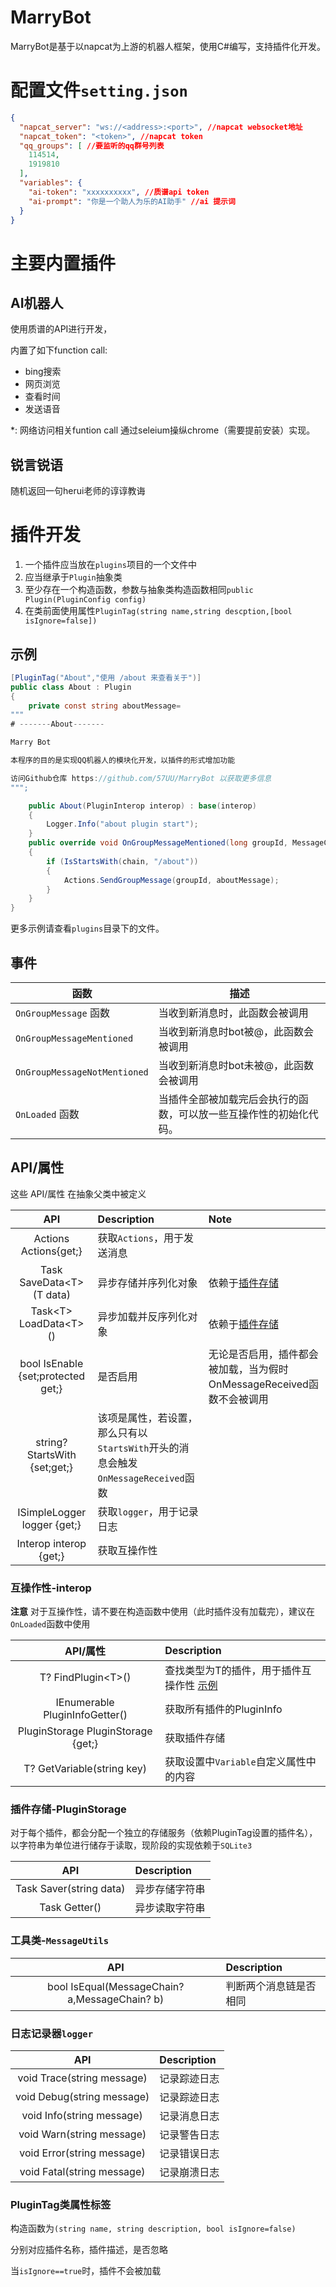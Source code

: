# MarryBot

MarryBot是基于以napcat为上游的机器人框架，使用C#编写，支持插件化开发。

# 配置文件`setting.json`

```json
{
  "napcat_server": "ws://<address>:<port>", //napcat websocket地址
  "napcat_token": "<token>", //napcat token
  "qq_groups": [ //要监听的qq群号列表
    114514,
    1919810
  ],
  "variables": {
    "ai-token": "xxxxxxxxxx", //质谱api token
    "ai-prompt": "你是一个助人为乐的AI助手" //ai 提示词
  }
}
```

# 主要内置插件

## AI机器人
使用质谱的API进行开发，

内置了如下function call:
- bing搜索
- 网页浏览
- 查看时间
- 发送语音

*: 网络访问相关funtion call 通过seleium操纵chrome（需要提前安装）实现。

## 锐言锐语
随机返回一句herui老师的谆谆教诲

# 插件开发
1. 一个插件应当放在`plugins`项目的一个文件中
2. 应当继承于`Plugin`抽象类
3. 至少存在一个构造函数，参数与抽象类构造函数相同`public Plugin(PluginConfig config)`
4. 在类前面使用属性`PluginTag(string name,string descption,[bool isIgnore=false])`

## 示例
```csharp
[PluginTag("About","使用 /about 来查看关于")]
public class About : Plugin
{
    private const string aboutMessage=
"""
# -------About-------

Marry Bot

本程序的目的是实现QQ机器人的模块化开发，以插件的形式增加功能

访问Github仓库 https://github.com/57UU/MarryBot 以获取更多信息
""";

    public About(PluginInterop interop) : base(interop)
    {
        Logger.Info("about plugin start");
    }
    public override void OnGroupMessageMentioned(long groupId, MessageChain chain, ReceivedGroupMessage data)
    {
        if (IsStartsWith(chain, "/about"))
        {
            Actions.SendGroupMessage(groupId, aboutMessage);
        }
    } 
}
```
更多示例请查看`plugins`目录下的文件。

## 事件
| 函数 | 描述 |
| --- | --- |
| `OnGroupMessage` 函数 | 当收到新消息时，此函数会被调用 |
|`OnGroupMessageMentioned`|当收到新消息时bot被@，此函数会被调用|
|`OnGroupMessageNotMentioned`|当收到新消息时bot未被@，此函数会被调用|
| `OnLoaded` 函数 | 当插件全部被加载完后会执行的函数，可以放一些互操作性的初始化代码。 |



## API/属性
这些 API/属性 在抽象父类中被定义

|API|Description|Note
|:---:|:---|:---
|Actions Actions{get;}|获取`Actions`，用于发送消息
|Task SaveData\<T>(T data)|异步存储并序列化对象|依赖于[插件存储](#插件存储-pluginstorage)
|Task\<T> LoadData\<T>()|异步加载并反序列化对象|依赖于[插件存储](#插件存储-pluginstorage)
|bool IsEnable {set;protected get;}|是否启用|无论是否启用，插件都会被加载，当为假时OnMessageReceived函数不会被调用
|string? StartsWith {set;get;}|该项是属性，若设置，那么只有以`StartsWith`开头的消息会触发`OnMessageReceived`函数
|ISimpleLogger logger {get;}|获取`logger`，用于记录日志
|Interop interop {get;}|获取互操作性|

### 互操作性-interop
**注意** 对于互操作性，请不要在构造函数中使用（此时插件没有加载完），建议在`OnLoaded`函数中使用

|API/属性|Description|
|:---:|:---|
|T? FindPlugin\<T\>()|查找类型为T的插件，用于插件互操作性 [示例](https://github.com/57UU/MarryBot/blob/master/plugins/ViewDialog.cs)|
|IEnumerable<PluginInfo> PluginInfoGetter()|获取所有插件的PluginInfo|
|PluginStorage PluginStorage {get;}|获取插件存储|
|T? GetVariable<T>(string key)|获取设置中`Variable`自定义属性中的内容|

### 插件存储-PluginStorage

对于每个插件，都会分配一个独立的存储服务（依赖PluginTag设置的插件名），以字符串为单位进行储存于读取，现阶段的实现依赖于`SQLite3`

|API|Description|
|:---:|:---|
|Task Saver(string data)|异步存储字符串|
|Task<string> Getter()|异步读取字符串|

### 工具类-`MessageUtils`
|API|Description|
|:---:|:---|
|bool IsEqual(MessageChain? a,MessageChain? b)|判断两个消息链是否相同

### 日志记录器`logger`

|API|Description|
|:---:|:---|
|void Trace(string message)|记录踪迹日志
|void Debug(string message)|记录踪迹日志
|void Info(string message)|记录消息日志
|void Warn(string message)|记录警告日志
|void Error(string message)|记录错误日志
|void Fatal(string message)|记录崩溃日志


### PluginTag类属性标签

构造函数为`(string name, string description, bool isIgnore=false)`

分别对应插件名称，插件描述，是否忽略

当`isIgnore==true`时，插件不会被加载